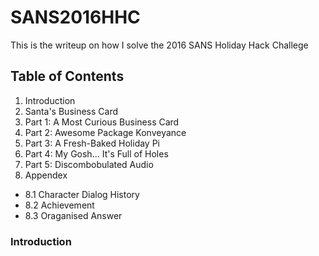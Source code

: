 # SANS2016HHC

This is the writeup on how I solve the 2016 SANS Holiday Hack Challege

## Table of Contents
1. Introduction
2. Santa's Business Card
3. Part 1: A Most Curious Business Card
4. Part 2: Awesome Package Konveyance
5. Part 3: A Fresh-Baked Holiday Pi
6. Part 4: My Gosh... It's Full of Holes
7. Part 5: Discombobulated Audio
8. Appendex
  - 8.1 Character Dialog History
  - 8.2 Achievement
  - 8.3 Oraganised Answer

### Introduction
